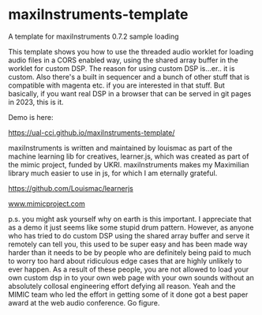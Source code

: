 # maxiInstruments-template

A template for maxiInstruments 0.7.2 sample loading

This template shows you how to use the threaded audio worklet for loading audio files in a CORS enabled way, using the shared array buffer in the worklet for custom DSP. The reason for using custom DSP is...er.. it is custom. Also there's a built in sequencer and a bunch of other stuff that is compatible with magenta etc. if you are interested in that stuff. But basically, if you want real DSP in a browser that can be served in git pages in 2023, this is it. 

Demo is here:

https://ual-cci.github.io/maxiInstruments-template/

maxiInstruments is written and maintained by louismac as part of the machine learning lib for creatives, learner.js, which was created as part of the mimic project, funded by UKRI. maxiInstruments makes my Maximilian library much easier to use in js, for which I am eternally grateful.

https://github.com/Louismac/learnerjs

www.mimicproject.com

p.s. you might ask yourself why on earth is this important. I appreciate that as a demo it just seems like some stupid drum pattern. However, as anyone who has tried to do custom DSP using the shared array buffer and serve it remotely can tell you, this used to be super easy and has been made way harder than it needs to be by people who are definitely being paid to much to worry too hard about ridiculous edge cases that are highly unlikely to ever happen. As a result of these people, you are not allowed to load your own custom dsp in to your own web page with your own sounds without an absolutely collosal engineering effort defying all reason. Yeah and the MIMIC team who led the effort in getting some of it done got a best paper award at the web audio conference. Go figure.
